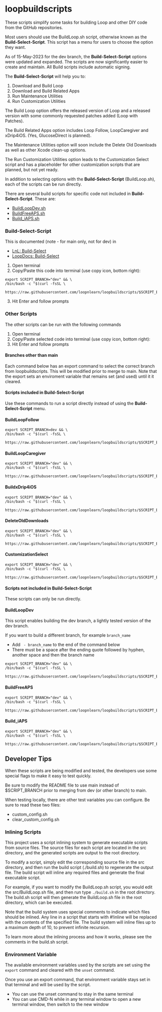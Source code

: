 # loopbuildscripts

These scripts simplify some tasks for building Loop and other DIY code from the GitHub repositories.

Most users should use the BuildLoop.sh script, otherwise known as the **Build-Select-Script**. This script has a menu for users to choose the option they want.

As of 15-May-2023 for the dev branch, the **Build-Select-Script** options were updated and expanded. The scripts are now significantly easier to create and maintain. All Build scripts include automatic signing.

The **Build-Select-Script** will help you to:

1. Download and Build Loop
2. Download and Build Related Apps
3. Run Maintenance Utilities
4. Run Customization Utilities

The Build Loop option offers the released version of Loop and a released version with some commonly requested patches added (Loop with Patches).

The Build Related Apps option includes Loop Follow, LoopCaregiver and xDrip4iOS. (Yes, GlucoseDirect is planned).

The Maintenance Utilities option will soon include the Delete Old Downloads as well as other Xcode clean-up options.

The Run Customization Utilities option leads to the Customization Select script and has a placeholder for other customization scripts that are planned, but not yet ready.

In addition to selecting options with the **Build-Select-Script** (BuildLoop.sh), each of the scripts can be run directly.

There are several build scripts for specific code not included in **Build-Select-Script**. These are:

* [BuildLoopDev.sh](#buildloopdev)
* [BuildFreeAPS.sh](#buildfreeaps)
* [Build_iAPS.sh](#build_iaps)


### Build-Select-Script

This is documented (note - for main only, not for dev) in

* [LnL: Build-Select](https://www.loopandlearn.org/build-select)
* [LoopDocs: Build-Select](https://loopkit.github.io/loopdocs/build/step14/#download-loop)

1. Open terminal
2. Copy/Paste this code into terminal (use copy icon, bottom right): 

```
export SCRIPT_BRANCH="dev" && \
/bin/bash -c "$(curl -fsSL \
  https://raw.githubusercontent.com/loopnlearn/loopbuildscripts/$SCRIPT_BRANCH/BuildLoop.sh)"
```

3. Hit Enter and follow prompts


### Other Scripts

The other scripts can be run with the following commands

1. Open terminal
2. Copy/Paste selected code into terminal (use copy icon, bottom right):
3. Hit Enter and follow prompts

#### Branches other than main

Each command below has an export command to select the correct branch from loopbuildscripts. This will be modified prior to merge to main. Note that the export sets an enviroment variable that remains set (and used) until it it cleared.

#### Scripts included in Build-Select-Script

Use these commands to run a script directly instead of using the **Build-Select-Script** menu.

#### BuildLoopFollow

```
export SCRIPT_BRANCH=dev && \
/bin/bash -c "$(curl -fsSL \
  https://raw.githubusercontent.com/loopnlearn/loopbuildscripts/$SCRIPT_BRANCH/BuildLoopFollow.sh)"
```

#### BuildLoopCaregiver

```
export SCRIPT_BRANCH="dev" && \
/bin/bash -c "$(curl -fsSL \
  https://raw.githubusercontent.com/loopnlearn/loopbuildscripts/$SCRIPT_BRANCH/BuildLoopCaregiver.sh)"
```

#### BuildxDrip4iOS

```
export SCRIPT_BRANCH="dev" && \
/bin/bash -c "$(curl -fsSL \
  https://raw.githubusercontent.com/loopnlearn/loopbuildscripts/$SCRIPT_BRANCH/BuildxDrip4iOS.sh)"
```

#### DeleteOldDownloads

```
export SCRIPT_BRANCH="dev" && \
/bin/bash -c "$(curl -fsSL \
  https://raw.githubusercontent.com/loopnlearn/loopbuildscripts/$SCRIPT_BRANCH/DeleteOldDownloads.sh)"
```

#### CustomizationSelect

```
export SCRIPT_BRANCH="dev" && \
/bin/bash -c "$(curl -fsSL \
  https://raw.githubusercontent.com/loopnlearn/loopbuildscripts/$SCRIPT_BRANCH/CustomizationSelect.sh)"
```

#### Scripts not included in Build-Select-Script

These scripts can only be run directly.

#### BuildLoopDev

This script enables building the dev branch, a lightly tested version of the dev branch.

If you want to build a different branch, for example `branch_name`

* Add ` - branch_name` to the end of the command below
* There must be a space after the ending quote followed by hyphen, another space and then the branch name

```
export SCRIPT_BRANCH="dev" && \
/bin/bash -c "$(curl -fsSL \
  https://raw.githubusercontent.com/loopnlearn/loopbuildscripts/$SCRIPT_BRANCH/BuildLoopDev.sh)"
```

#### BuildFreeAPS

```
export SCRIPT_BRANCH="dev" && \
/bin/bash -c "$(curl -fsSL \
  https://raw.githubusercontent.com/loopnlearn/loopbuildscripts/$SCRIPT_BRANCH/BuildFreeAPS.sh)"
```

#### Build_iAPS

```
export SCRIPT_BRANCH="dev" && \
/bin/bash -c "$(curl -fsSL \
  https://raw.githubusercontent.com/loopnlearn/loopbuildscripts/$SCRIPT_BRANCH/Build_iAPS.sh)"
```

## Developer Tips

When these scripts are being modified and tested, the developers use some special flags to make it easy to test quickly.

Be sure to modify the README file to use main instead of $SCRIPT_BRANCH prior to merging from dev (or other branch) to main.

When testing locally, there are other test variables you can configure. Be sure to read these two files:
* custom_config.sh
* clear_custom_config.sh

### Inlining Scripts

This project uses a script inlining system to generate executable scripts from source files. The source files for each script are located in the src directory, and the generated scripts are output to the root directory.

To modify a script, simply edit the corresponding source file in the src directory, and then run the build script (./build.sh) to regenerate the output file. The build script will inline any required files and generate the final executable script.

For example, if you want to modify the BuildLoop.sh script, you would edit the src/BuildLoop.sh file, and then run type `./build.sh` in the root directory. The build.sh script will then generate the BuildLoop.sh file in the root directory, which can be executed.

Note that the build system uses special comments to indicate which files should be inlined. Any line in a script that starts with #!inline will be replaced with the contents of the specified file. The build system will inline files up to a maximum depth of 10, to prevent infinite recursion.

To learn more about the inlining process and how it works, please see the comments in the build.sh script.

### Environment Variable

The available environment variables used by the scripts are set using the `export` command and cleared with the `unset` command.

Once you use an export command, that environment variable stays set in that terminal and will be used by the script. 

* You can use the unset command to stay in the same terminal
* You can use CMD-N while in any terminal window to open a new terminal window, then switch to the new window
